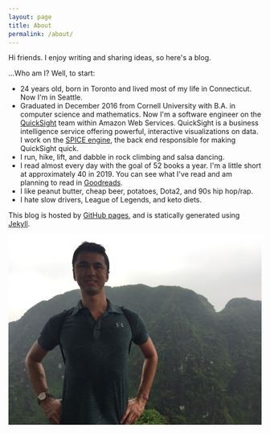```yaml
---
layout: page
title: About
permalink: /about/
---
```


Hi friends. I enjoy writing and sharing ideas, so here's a blog.

...Who am I? Well, to start:

* 24 years old, born in Toronto and lived most of my life in Connecticut. Now I'm in Seattle.
* Graduated in December 2016 from Cornell University with B.A. in computer science and mathematics. Now I'm a software engineer on the [QuickSight](https://aws.amazon.com/quicksight/) team within Amazon Web Services. QuickSight is a business intelligence service offering powerful, interactive visualizations on data. I work on the [SPICE engine](https://docs.aws.amazon.com/quicksight/latest/user/managing-spice-capacity.html), the back end responsible for making QuickSight quick.
* I run, hike, lift, and dabble in rock climbing and salsa dancing.
* I read almost every day with the goal of 52 books a year. I'm a little short at approximately 40 in 2019. You can see what I've read and am planning to read in [Goodreads](https://www.goodreads.com/user/show/97649247-keelan-cosgrove).
* I like peanut butter, cheap beer, potatoes, Dota2, and 90s hip hop/rap.
* I hate slow drivers, League of Legends, and keto diets.

This blog is hosted by [GitHub pages](https://help.github.com/en/github/working-with-github-pages), and is statically generated using [Jekyll](https://github.com/jekyll).

![image](/assets/vietnam-shaded-photo.jpg)

